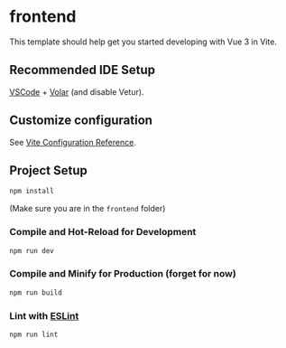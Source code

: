 # frontend

This template should help get you started developing with Vue 3 in Vite.

## Recommended IDE Setup

[VSCode](https://code.visualstudio.com/) + [Volar](https://marketplace.visualstudio.com/items?itemName=Vue.volar) (and disable Vetur).

## Customize configuration

See [Vite Configuration Reference](https://vitejs.dev/config/).

## Project Setup

```sh
npm install
```
(Make sure you are in the `frontend` folder)

### Compile and Hot-Reload for Development

```sh
npm run dev
```

### Compile and Minify for Production (forget for now)

```sh
npm run build
```

### Lint with [ESLint](https://eslint.org/)

```sh
npm run lint
```
